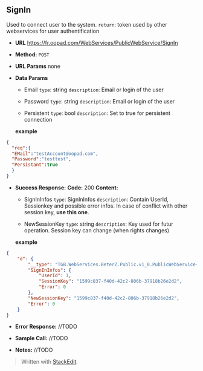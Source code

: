 **SignIn**
----
  Used to connect user to the system.
  `return`: token used by other webservices for user authentification

* **URL**
  https://fr.oopad.com/WebServices/PublicWebService/SignIn

* **Method:**
   `POST`
  
*  **URL Params**
	none
	
* **Data Params**
	- Email
		`type`: string
		`description`: Email or login of the user

	- Password
		`type`: string
		`description`: Email or login of the user

	- Persistent
		`type`: bool
		`description`: Set to true for persistent connection

	**example**

```json
{
  "req":{
  "EMail":"testAccount@oopad.com",
  "Password":"testtest",
  "Persistant":true
  }
}
```

* **Success Response:**
    **Code:** 200
    **Content:** 

	- SignInInfos
		`type`: SignInInfos
		`description`: Contain UserId, Sessionkey and possible error infos. In case of conflict with other session key, **use this one**.

	- NewSessionKey
		`type`: string
		`description`: Key used for futur operation. Session key can change (when rights changes)

	**example**

```json
{
    "d": {
        "__type": "TGB.WebServices.BeterZ.Public.v1_0.PublicWebService+SignInResp",
        "SignInInfos": {
            "UserId": 1,
            "SessionKey": "1599c837-f40d-42c2-806b-37918b26e2d2",
            "Error": 0
        },
        "NewSessionKey": "1599c837-f40d-42c2-806b-37918b26e2d2",
        "Error": 0
    }
}
```

 
* **Error Response:**
//TODO

* **Sample Call:**
//TODO

* **Notes:**
//TODO

> Written with [StackEdit](https://stackedit.io/).